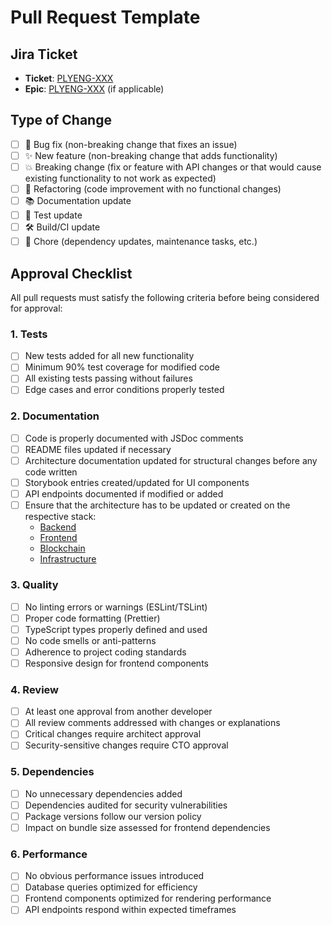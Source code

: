 # Pull Request Template

## Jira Ticket

- **Ticket**: [PLYENG-XXX](https://plyaz.atlassian.net/browse/PLYAZ-XXX)
- **Epic**: [PLYENG-XXX](https://plyaz.atlassian.net/browse/PLYAZ-XXX) (if applicable)

## Type of Change

- [ ] 🐛 Bug fix (non-breaking change that fixes an issue)
- [ ] ✨ New feature (non-breaking change that adds functionality)
- [ ] 💥 Breaking change (fix or feature with API changes or that would cause existing functionality to not work as expected)
- [ ] 🔨 Refactoring (code improvement with no functional changes)
- [ ] 📚 Documentation update
- [ ] 🧪 Test update
- [ ] 🛠️ Build/CI update
- [ ] 🧹 Chore (dependency updates, maintenance tasks, etc.)

## Approval Checklist

All pull requests must satisfy the following criteria before being considered for approval:

### 1. Tests

- [ ] New tests added for all new functionality
- [ ] Minimum 90% test coverage for modified code
- [ ] All existing tests passing without failures
- [ ] Edge cases and error conditions properly tested

### 2. Documentation

- [ ] Code is properly documented with JSDoc comments
- [ ] README files updated if necessary
- [ ] Architecture documentation updated for structural changes before any code written
- [ ] Storybook entries created/updated for UI components
- [ ] API endpoints documented if modified or added
- [ ] Ensure that the architecture has to be updated or created on the respective stack:
  - [Backend](https://plyaz.atlassian.net/wiki/spaces/SD/folder/950466)
  - [Frontend](https://plyaz.atlassian.net/wiki/spaces/SD/folder/655573)
  - [Blockchain](https://plyaz.atlassian.net/wiki/spaces/SD/folder/753881)
  - [Infrastructure](https://plyaz.atlassian.net/wiki/spaces/SD/folder/4096013)

### 3. Quality

- [ ] No linting errors or warnings (ESLint/TSLint)
- [ ] Proper code formatting (Prettier)
- [ ] TypeScript types properly defined and used
- [ ] No code smells or anti-patterns
- [ ] Adherence to project coding standards
- [ ] Responsive design for frontend components

### 4. Review

- [ ] At least one approval from another developer
- [ ] All review comments addressed with changes or explanations
- [ ] Critical changes require architect approval
- [ ] Security-sensitive changes require CTO approval

### 5. Dependencies

- [ ] No unnecessary dependencies added
- [ ] Dependencies audited for security vulnerabilities
- [ ] Package versions follow our version policy
- [ ] Impact on bundle size assessed for frontend dependencies

### 6. Performance

- [ ] No obvious performance issues introduced
- [ ] Database queries optimized for efficiency
- [ ] Frontend components optimized for rendering performance
- [ ] API endpoints respond within expected timeframes